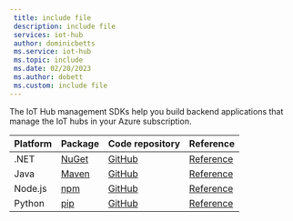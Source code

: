 ```yaml
---
 title: include file
 description: include file
 services: iot-hub
 author: dominicbetts
 ms.service: iot-hub
 ms.topic: include
 ms.date: 02/20/2023
 ms.author: dobett
 ms.custom: include file
---
```


The IoT Hub management SDKs help you build backend applications that manage the IoT hubs in your Azure subscription.

| Platform | Package | Code repository | Reference |
| -----|-----|-----|-----|
| .NET|[NuGet](https://www.nuget.org/packages/Azure.ResourceManager.IotHub/) |[GitHub](https://github.com/Azure/azure-sdk-for-net/tree/main/sdk/iothub)| [Reference](/dotnet/api/microsoft.azure.management.iothub) |
| Java|[Maven](https://mvnrepository.com/artifact/com.azure.resourcemanager/azure-resourcemanager-iothub) |[GitHub](https://github.com/Azure/azure-sdk-for-java/tree/main/sdk/iothub/azure-resourcemanager-iothub)| [Reference](/java/api/overview/azure/resourcemanager-iothub-readme) |
| Node.js|[npm](https://www.npmjs.com/package/@azure/arm-iothub)|[GitHub](https://github.com/Azure/azure-sdk-for-js/tree/main/sdk/iothub/arm-iothub)|[Reference](/javascript/api/overview/azure/arm-iothub-readme) |
| Python|[pip](https://pypi.org/project/azure-mgmt-iothub/) |[GitHub](https://github.com/Azure/azure-sdk-for-python/tree/main/sdk/iothub/azure-mgmt-iothub)|[Reference](/python/api/azure-mgmt-iothub) |
